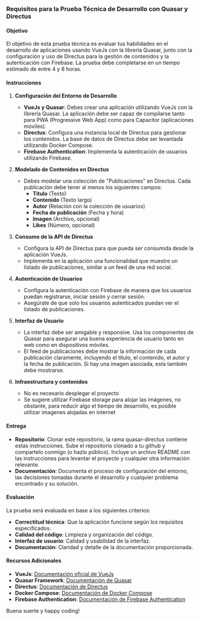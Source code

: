 ### Requisitos para la Prueba Técnica de Desarrollo con Quasar y Directus

#### Objetivo
El objetivo de esta prueba técnica es evaluar tus habilidades en el desarrollo de aplicaciones usando VueJs con la librería Quasar, junto con la configuración y uso de Directus para la gestión de contenidos y la autenticación con Firebase. La prueba debe completarse en un tiempo estimado de entre 4 y 8 horas.

#### Instrucciones

1. **Configuración del Entorno de Desarrollo**
   - **VueJs y Quasar**: Debes crear una aplicación utilizando VueJs con la librería Quasar. La aplicación debe ser capaz de compilarse tanto para PWA (Progressive Web App) como para Capacitor (aplicaciones móviles).
   - **Directus**: Configura una instancia local de Directus para gestionar los contenidos. La base de datos de Directus debe ser levantada utilizando Docker Compose.
   - **Firebase Authentication**: Implementa la autenticación de usuarios utilizando Firebase.

2. **Modelado de Contenidos en Directus**
   - Debes modelar una colección de "Publicaciones" en Directus. Cada publicación debe tener al menos los siguientes campos:
     - **Título** (Texto)
     - **Contenido** (Texto largo)
     - **Autor** (Relación con la colección de usuarios)
     - **Fecha de publicación** (Fecha y hora)
     - **Imagen** (Archivo, opcional)
     - **Likes** (Número, opcional)

3. **Consumo de la API de Directus**
   - Configura la API de Directus para que pueda ser consumida desde la aplicación VueJs.
   - Implementa en la aplicación una funcionalidad que muestre un listado de publicaciones, similar a un feed de una red social.

4. **Autenticación de Usuarios**
   - Configura la autenticación con Firebase de manera que los usuarios puedan registrarse, iniciar sesión y cerrar sesión.
   - Asegúrate de que solo los usuarios autenticados puedan ver el listado de publicaciones.

5. **Interfaz de Usuario**
   - La interfaz debe ser amigable y responsive. Usa los componentes de Quasar para asegurar una buena experiencia de usuario tanto en web como en dispositivos móviles.
   - El feed de publicaciones debe mostrar la información de cada publicación claramente, incluyendo el título, el contenido, el autor y la fecha de publicación. Si hay una imagen asociada, esta también debe mostrarse.
  
6. **Infraestructura y contenidos**
   - No es necesario desplegar el proyecto
   - Se sugiere utilizar Firebase storage para alojar las imágenes, no obstante, para reducir algo el tiempo de desarrollo, es posible utilizar imagenes alojadas en internet

#### Entrega
- **Repositorio**: Clonar este repositorio, la rama quasar-directus contiene estas instrucciones. Sube el repositorio clonado a tu github y compartelo conmigo (o hazlo público). Incluye un archivo README con las instrucciones para levantar el proyecto y cualquier otra información relevante.
- **Documentación**: Documenta el proceso de configuración del entorno, las decisiones tomadas durante el desarrollo y cualquier problema encontrado y su solución.

#### Evaluación
La prueba será evaluada en base a los siguientes criterios:
- **Correctitud técnica**: Que la aplicación funcione según los requisitos especificados.
- **Calidad del código**: Limpieza y organización del código.
- **Interfaz de usuario**: Calidad y usabilidad de la interfaz.
- **Documentación**: Claridad y detalle de la documentación proporcionada.

#### Recursos Adicionales
- **VueJs**: [Documentación oficial de VueJs](https://vuejs.org/)
- **Quasar Framework**: [Documentación de Quasar](https://quasar.dev/)
- **Directus**: [Documentación de Directus](https://docs.directus.io/)
- **Docker Compose**: [Documentación de Docker Compose](https://docs.docker.com/compose/)
- **Firebase Authentication**: [Documentación de Firebase Authentication](https://firebase.google.com/docs/auth)

Buena suerte y happy coding!
